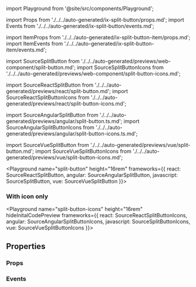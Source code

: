 import Playground from '@site/src/components/Playground';

import Props from './../../auto-generated/ix-split-button/props.md';
import Events from './../../auto-generated/ix-split-button/events.md';

import ItemProps from './../../auto-generated/ix-split-button-item/props.md';
import ItemEvents from './../../auto-generated/ix-split-button-item/events.md';

import SourceSplitButton from './../../auto-generated/previews/web-component/split-button.md';
import SourceSplitButtonIcons from './../../auto-generated/previews/web-component/split-button-icons.md';

import SourceReactSplitButton from './../../auto-generated/previews/react/split-button.md';
import SourceReactSplitButtonIcons from './../../auto-generated/previews/react/split-button-icons.md';

import SourceAngularSplitButton from './../../auto-generated/previews/angular/split-button.ts.md';
import SourceAngularSplitButtonIcons from './../../auto-generated/previews/angular/split-button-icons.ts.md';

import SourceVueSplitButton from './../../auto-generated/previews/vue/split-button.md';
import SourceVueSplitButtonIcons from './../../auto-generated/previews/vue/split-button-icons.md';


<Playground
name="split-button" height="16rem"
frameworks={{
  react: SourceReactSplitButton,
  angular: SourceAngularSplitButton,
  javascript: SourceSplitButton,
  vue: SourceVueSplitButton
}}></Playground>

### With icon only

<Playground
name="split-button-icons" height="16rem"
hideInitalCodePreview
frameworks={{
  react: SourceReactSplitButtonIcons,
  angular: SourceAngularSplitButtonIcons,
  javascript: SourceSplitButtonIcons,
  vue: SourceVueSplitButtonIcons
}}></Playground>

## Properties

### Props

<Props />

### Events

<Events />
